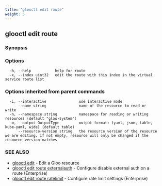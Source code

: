 ```yaml
---
title: "glooctl edit route"
weight: 5
---
```

## glooctl edit route



### Synopsis



### Options

```
  -h, --help           help for route
  -x, --index uint32   edit the route with this index in the virtual service route list
```

### Options inherited from parent commands

```
  -i, --interactive               use interactive mode
      --name string               name of the resource to read or write
  -n, --namespace string          namespace for reading or writing resources (default "gloo-system")
  -o, --output OutputType         output format: (yaml, json, table, kube-yaml, wide) (default table)
      --resource-version string   the resource version of the resource we are editing. if not empty, resource will only be changed if the resource version matches
```

### SEE ALSO

* [glooctl edit](../glooctl_edit)	 - Edit a Gloo resource
* [glooctl edit route externalauth](../glooctl_edit_route_externalauth)	 - Configure disable external auth on a route (Enterprise)
* [glooctl edit route ratelimit](../glooctl_edit_route_ratelimit)	 - Configure rate limit settings (Enterprise)

